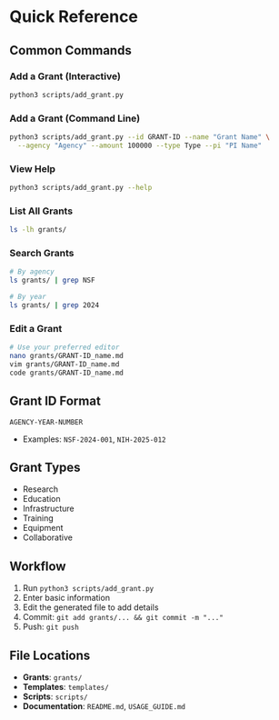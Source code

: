 # Quick Reference

## Common Commands

### Add a Grant (Interactive)
```bash
python3 scripts/add_grant.py
```

### Add a Grant (Command Line)
```bash
python3 scripts/add_grant.py --id GRANT-ID --name "Grant Name" \
  --agency "Agency" --amount 100000 --type Type --pi "PI Name"
```

### View Help
```bash
python3 scripts/add_grant.py --help
```

### List All Grants
```bash
ls -lh grants/
```

### Search Grants
```bash
# By agency
ls grants/ | grep NSF

# By year
ls grants/ | grep 2024
```

### Edit a Grant
```bash
# Use your preferred editor
nano grants/GRANT-ID_name.md
vim grants/GRANT-ID_name.md
code grants/GRANT-ID_name.md
```

## Grant ID Format
`AGENCY-YEAR-NUMBER`
- Examples: `NSF-2024-001`, `NIH-2025-012`

## Grant Types
- Research
- Education
- Infrastructure
- Training
- Equipment
- Collaborative

## Workflow
1. Run `python3 scripts/add_grant.py`
2. Enter basic information
3. Edit the generated file to add details
4. Commit: `git add grants/... && git commit -m "..."`
5. Push: `git push`

## File Locations
- **Grants**: `grants/`
- **Templates**: `templates/`
- **Scripts**: `scripts/`
- **Documentation**: `README.md`, `USAGE_GUIDE.md`
